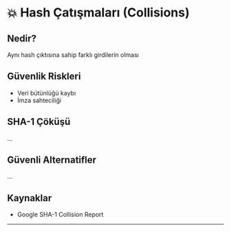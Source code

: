 # 💥 Hash Çatışmaları (Collisions)

## Nedir?
Aynı hash çıktısına sahip farklı girdilerin olması

## Güvenlik Riskleri
- Veri bütünlüğü kaybı
- İmza sahteciliği

## SHA-1 Çöküşü
...

## Güvenli Alternatifler
...

## Kaynaklar
- Google SHA-1 Collision Report


---
